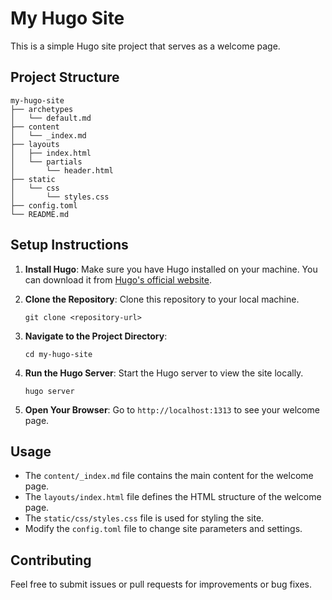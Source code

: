 # My Hugo Site

This is a simple Hugo site project that serves as a welcome page.

## Project Structure

```
my-hugo-site
├── archetypes
│   └── default.md
├── content
│   └── _index.md
├── layouts
│   ├── index.html
│   └── partials
│       └── header.html
├── static
│   └── css
│       └── styles.css
├── config.toml
└── README.md
```

## Setup Instructions

1. **Install Hugo**: Make sure you have Hugo installed on your machine. You can download it from [Hugo's official website](https://gohugo.io/getting-started/installation/).

2. **Clone the Repository**: Clone this repository to your local machine.

   ```
   git clone <repository-url>
   ```

3. **Navigate to the Project Directory**:

   ```
   cd my-hugo-site
   ```

4. **Run the Hugo Server**: Start the Hugo server to view the site locally.

   ```
   hugo server
   ```

5. **Open Your Browser**: Go to `http://localhost:1313` to see your welcome page.

## Usage

- The `content/_index.md` file contains the main content for the welcome page.
- The `layouts/index.html` file defines the HTML structure of the welcome page.
- The `static/css/styles.css` file is used for styling the site.
- Modify the `config.toml` file to change site parameters and settings.

## Contributing

Feel free to submit issues or pull requests for improvements or bug fixes.